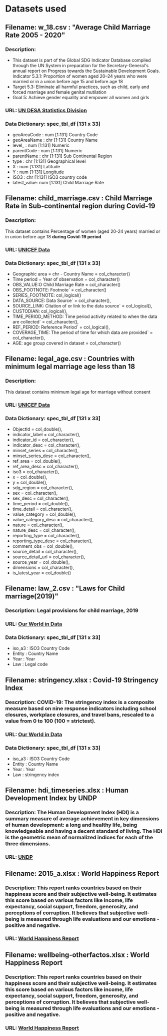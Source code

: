 # Datasets used

## Filename: w_18.csv : "Average Child Marriage Rate 2005 - 2020"

### Description: 
- This dataset is part of the Global SDG Indicator Database compiled through the UN System in preparation for the Secretary-General's annual report on Progress towards the Sustainable Development Goals.
Indicator 5.3.1: Proportion of women aged 20–24 years who were married or in a union before age 15 and before age 18
- Target 5.3: Eliminate all harmful practices, such as child, early and forced marriage and female genital mutilation
- Goal 5: Achieve gender equality and empower all women and girls

### URL: [UN DESA Statistics Division](https://unstats-undesa.opendata.arcgis.com/datasets/undesa::indicator-5-3-1-proportion-of-women-aged-20-24-years-who-were-married-or-in-a-union-before-age-18-percent/explore?location=2.960853%2C1.735981%2C2.67)

### Data Dictionary: spec_tbl_df [131 x 33]

* geoAreaCode : num [1:131] Country Code
* geoAreaName : chr [1:131] Country Name
* level_      : num [1:131] Numeric
* parentCode  : num [1:131] Numeric
* parentName  : chr [1:131] Sub Continental Region
* type        : chr [1:131] Geographical level
* X           : num [1:131] Latitude
* Y           : num [1:131] Longitude
* ISO3        : chr [1:131] ISO3 country code
* latest_value: num [1:131] Child Marriage Rate


## Filename: child_marriage.csv : Child Marriage Rate in Sub-continental region during Covid-19

### Description: 
This dataset contains Percentage of women (aged 20-24 years) married or in union before age 18 **during Covid-19 period**

### URL: [UNICEF Data](https://data.unicef.org/resources/data_explorer/unicef_f/?ag=UNICEF&df=GLOBAL_DATAFLOW&ver=1.0&dq=.PT_F_20-24_MRD_U15+PT_F_20-24_MRD_U18+PT_F_15-19_MRD..&startPeriod=2016&endPeriod=2022)

### Data Dictionary: spec_tbl_df [131 x 33]

* Geographic area = chr - Country Name  = col_character()
* Time period = Year of observation  = col_character()
* OBS_VALUE:O Child Marriage Rate  = col_character()
* OBS_FOOTNOTE: Footnote` = col_character()
* SERIES_FOOTNOTE: col_logical()
* DATA_SOURCE: Data Source` = col_character(),
* SOURCE_LINK: Citation of or link to the data source` = col_logical(),
* CUSTODIAN: col_logical(),
* TIME_PERIOD_METHOD: Time period activity related to when the data are collected` = col_character(),
* REF_PERIOD: Reference Period` = col_logical(),
* COVERAGE_TIME: The period of time for which data are provided` = col_character(),
* AGE: age group covered in dataset = col_character()


## Filename: legal_age.csv : Countries with minimum legal marriage age less than 18

### Description: 
This dataset contains minimum legal age for marriage without consent

### URL: [UNICEF Data](http://data.un.org/Data.aspx?q=marriage&d=GenderStat&f=inID:19)

### Data Dictionary: spec_tbl_df [131 x 33]

* ObjectId = col_double(),
* indicator_label = col_character(),
* indicator_id = col_character(),
* indicator_desc = col_character(),
* minset_series = col_character(),
* minset_series_desc = col_character(),
* ref_area = col_double(),
* ref_area_desc = col_character(),
* iso3 = col_character(),
* x = col_double(),
* y = col_double(),
* sdg_region = col_character(),
* sex = col_character(),
* sex_desc = col_character(),
* time_period = col_double(),
* time_detail = col_character(),
* value_category = col_double(),
* value_category_desc = col_character(),
* nature = col_character(),
* nature_desc = col_character(),
* reporting_type = col_character(),
* reporting_type_desc = col_character(),
* comment_obs = col_double(),
* source_detail = col_character(),
* source_detail_url = col_character(),
* source_year = col_double(),
* dimensions = col_character(),
* is_latest_year = col_double()


## Filename: law_2.csv : "Laws for Child marriage(2019)"

### Description: Legal provisions for child marriage, 2019

### URL: [Our World in Data](https://ourworldindata.org/grapher/laws-on-child-marriage)

### Data Dictionary: spec_tbl_df [131 x 33]

* iso_a3  : ISO3 Country Code
* Entity  : Country Name
* Year    : Year
* Law     : Legal code


## Filename: stringency.xlsx : Covid-19 Stringency Index

### Description: COVID-19: The stringency index is a composite measure based on nine response indicators including school closures, workplace closures, and travel bans, rescaled to a value from 0 to 100 (100 = strictest). 

### URL: [Our World in Data](https://ourworldindata.org/metrics-explained-covid19-stringency-index)

### Data Dictionary: spec_tbl_df [131 x 33]

* iso_a3  : ISO3 Country Code
* Entity  : Country Name
* Year    : Year
* Law     : stringency index


## Filename: hdi_timeseries.xlsx : Human Development Index by UNDP

### Description: The Human Development Index (HDI) is a summary measure of average achievement in key dimensions of human development: a long and healthy life, being knowledgeable and having a decent standard of living. The HDI is the geometric mean of normalized indices for each of the three dimensions. 

### URL: [UNDP](https://hdr.undp.org/data-center/human-development-index#/indicies/HDI)


## Filename: 2015_a.xlsx : World Happiness Report

### Description: This report ranks countries based on their happiness score and their subjective well-being. It estimates this score based on various factors like income, life expectancy, social support, freedom, generosity, and perceptions of corruption. It believes that subjective well-being is measured through life evaluations and our emotions - positive and negative.

### URL: [World Happiness Report](https://worldhappiness.report/ed/2022/)


## Filename: wellbeing-otherfactos.xlsx : World Happiness Report

### Description: This report ranks countries based on their happiness score and their subjective well-being. It estimates this score based on various factors like income, life expectancy, social support, freedom, generosity, and perceptions of corruption. It believes that subjective well-being is measured through life evaluations and our emotions - positive and negative.

### URL: [World Happiness Report](https://worldhappiness.report/ed/2022/)










